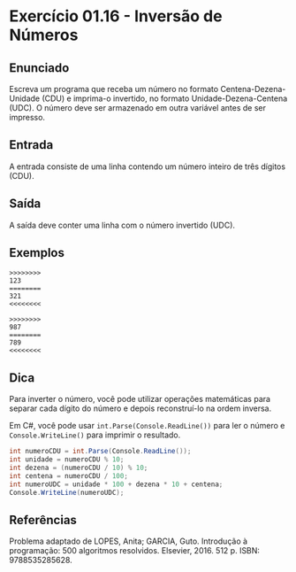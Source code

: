 # Exercício 01.16 - Inversão de Números

## Enunciado

Escreva um programa que receba um número no formato Centena-Dezena-Unidade (CDU) e imprima-o invertido, no formato Unidade-Dezena-Centena (UDC). O número deve ser armazenado em outra variável antes de ser impresso.

## Entrada

A entrada consiste de uma linha contendo um número inteiro de três dígitos (CDU).

## Saída

A saída deve conter uma linha com o número invertido (UDC).

## Exemplos

```plaintext
>>>>>>>>
123
========
321
<<<<<<<<

>>>>>>>>
987
========
789
<<<<<<<<
```

## Dica

Para inverter o número, você pode utilizar operações matemáticas para separar cada dígito do número e depois reconstruí-lo na ordem inversa.

Em C#, você pode usar `int.Parse(Console.ReadLine())` para ler o número e `Console.WriteLine()` para imprimir o resultado.

```csharp
int numeroCDU = int.Parse(Console.ReadLine());
int unidade = numeroCDU % 10;
int dezena = (numeroCDU / 10) % 10;
int centena = numeroCDU / 100;
int numeroUDC = unidade * 100 + dezena * 10 + centena;
Console.WriteLine(numeroUDC);
```

## Referências

Problema adaptado de LOPES, Anita; GARCIA, Guto. Introdução à programação: 500 algoritmos resolvidos. Elsevier, 2016. 512 p. ISBN: 9788535285628.
